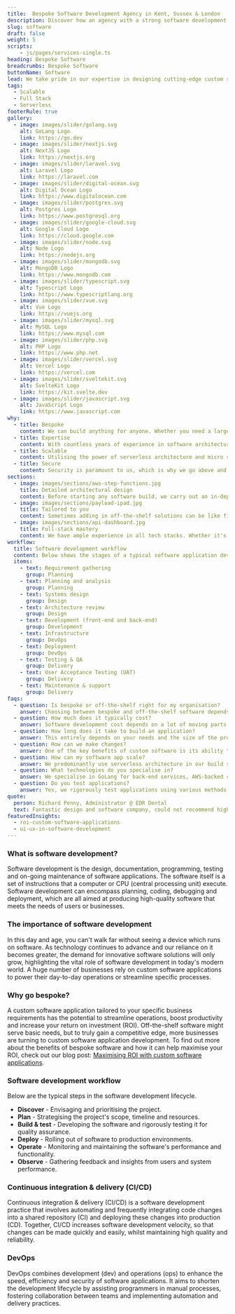 ```yaml
---
title:  Bespoke Software Development Agency in Kent, Sussex & London
description: Discover how an agency with a strong software development heritage can maximise your ROI with bespoke software applications & development.
slug: software
draft: false
weight: 5
scripts:
    - js/pages/services-single.ts
heading: Bespoke Software
breadcrumbs: Bespoke Software
buttonName: Software
lead: We take pride in our expertise in designing cutting-edge custom software solutions tailored to our clients' unique needs. Our team is committed to crafting exceptional bespoke software to help enhance your business' productivity and efficiency.
tags:
  - Scalable
  - Full Stack
  - Serverless
footerRule: true
gallery:
  - image: images/slider/golang.svg
    alt: GoLang Logo
    link: https://go.dev
  - image: images/slider/nextjs.svg
    alt: NextJS Logo
    link: https://nextjs.org
  - image: images/slider/laravel.svg
    alt: Laravel Logo
    link: https://laravel.com
  - image: images/slider/digital-ocean.svg
    alt: Digital Ocean Logo
    link: https://www.digitalocean.com
  - image: images/slider/postgres.svg
    alt: Postgres Logo
    link: https://www.postgresql.org
  - image: images/slider/google-cloud.svg
    alt: Google Cloud Logo
    link: https://cloud.google.com
  - image: images/slider/node.svg
    alt: Node Logo
    link: https://nodejs.org
  - image: images/slider/mongodb.svg
    alt: MongoDB Logo
    link: https://www.mongodb.com
  - image: images/slider/typescript.svg
    alt: Typescript Logo
    link: https://www.typescriptlang.org
  - image: images/slider/vue.svg
    alt: Vue Logo
    link: https://vuejs.org
  - image: images/slider/mysql.svg
    alt: MySQL Logo
    link: https://www.mysql.com
  - image: images/slider/php.svg
    alt: PHP Logo
    link: https://www.php.net
  - image: images/slider/vercel.svg
    alt: Vercel Logo
    link: https://vercel.com
  - image: images/slider/sveltekit.svg
    alt: SvelteKit Logo
    link: https://kit.svelte.dev
  - image: images/slider/javascript.svg
    alt: JavaScript Logo
    link: https://www.javascript.com
why:
  - title: Bespoke
    content: We can build anything for anyone. Whether you need a large scale, enterprise CRM solution or a simple API integration, we can help.
  - title: Expertise
    content: With countless years of experience in software architecture and development, we'll help your business benefit from industry-leading software solutions.
  - title: Scalable
    content: Utilising the power of serverless architecture and micro services, we design systems that can be effortlessly scaled to adapt to your needs.
  - title: Secure
    content: Security is paramount to us, which is why we go above and beyond to ensure your company's data is always secure, safe and backed up.
sections:
  - image: images/sections/aws-step-functions.jpg
    title: Detailed architectural design
    content: Before starting any software build, we carry out an in-depth analysis of the project and have interviews with your team to create clear architectural diagrams detailing various technical components. The emphasis is on accuracy from the outset, instead of revisiting the drawing board.
  - image: images/sections/payload-ipad.jpg
    title: Tailored to you
    content: Sometimes adding in off-the-shelf solutions can be like fitting a round peg in a square hole. By hiring an experienced software agency, you're able to achieve bespoke applications that integrate into your business process in exactly the way you need them to.
  - image: images/sections/api-dashboard.jpg
    title: Full-stack mastery
    content: We have ample experience in all tech stacks. Whether it's fully-fledged, feature-rich front-end web applications, robust back-end systems, or scalable cloud platforms, we ensure your projects are built to last, whilst maximising ROI.
workflow:
  title: Software development workflow
  content: Below shows the stages of a typical software application development timeline, from the initial questionnaire to the delivery of your new software.
  items:
    - text: Requirement gathering
      group: Planning
    - text: Planning and analysis
      group: Planning
    - text: Systems design
      group: Design
    - text: Architecture review
      group: Design
    - text: Development (front-end and back-end)
      group: Development
    - text: Infrastructure
      group: DevOps
    - text: Deployment
      group: DevOps
    - text: Testing & QA
      group: Delivery
    - text: User Acceptance Testing (UAT)
      group: Delivery
    - text: Maintenance & support
      group: Delivery
faqs:
  - question: Is bespoke or off-the-shelf right for my organisation?
    answer: Choosing between bespoke and off-the-shelf software depends on factors like budget, timeline, and specific needs. Bespoke offers tailored solutions but requires time and investment, while off-the-shelf provides quicker implementation at a lower cost but may require additional customization. To truly gain a competitive edge, bespoke software can maximize your ROI.
  - question: How much does it typically cost?
    answer: Software development cost depends on a lot of moving parts and can differ greatly from one project to another. Remember that each software project is different, especially if you have an original idea. We tailor our pricing to accommodate your budget while delivering the best possible outcome for your project.
  - question: How long does it take to build an application?
    answer: This entirely depends on your needs and the size of the project. A timeline is documented as part of a proposal.
  - question: How can we make changes?
    answer: One of the key benefits of custom software is its ability to be scaled and evolve alongside your business. Service level agreements (SLAs) can be implemented to ensure we continually monitor your new application and add any new features you see fit.
  - question: How can my software app scale?
    answer: We predominantly use serverless architecture in our build systems. Serverless architecture enables scalability by automatically managing the allocation of resources in response to demand. This means that as your application experiences increased traffic or workload, additional resources are provisioned dynamically to handle the load, ensuring seamless performance no matter how many users.
  - question: What technologies do you specialise in?
    answer: We specialise in GoLang for back-end services, AWS-backed cloud operations, and SvelteKit as our front-end framework. While we feel this is the most performant stack, we are adaptable to incorporate other technologies based on your project's specific needs.
  - question: Do you test applications?
    answer: Yes, we rigorously test applications using various methods. Unit, contract, integration, and end-to-end testing are among the methodologies we employ to ensure your peace of mind when it comes to software quality and reliability.
quote:
  person: Richard Penny, Administrator @ EDR Dental
  text: Fantastic design and software company, could not recommend highly enough. Very professional service and produced a final product that far exceeded expectations, thank you!
featuredInsights:
  - roi-custom-software-applications
  - ui-ux-in-software-development
---
```


### What is software development?

Software development is the design, documentation, programming, testing and on-going maintenance of software
applications. The software itself is a set of instructions that a computer or CPU (central processing unit) execute.
Software development can encompass planning, coding, debugging and deployment, which are all aimed at producing
high-quality software that meets the needs of users or businesses.

### The importance of software development

In this day and age, you can't walk far without seeing a device which runs on software. As technology continues to
advance and our reliance on it becomes greater, the demand for innovative software solutions will only grow,
highlighting the vital role of software development in today's modern world. A huge number of businesses rely on custom
software applications to power their day-to-day operations or streamline specific processes.

### Why go bespoke?

A custom software application tailored to your specific business requirements has the potential to streamline
operations, boost productivity and increase your return on investment (ROI). Off-the-shelf software might serve basic
needs, but to truly gain a competitive edge, more businesses are turning to custom software application development. To
find out more about the benefits of bespoke software and how it can help maximise your ROI, check out our blog
post: [Maximising ROI with custom software applications](https://ainsley.dev/insights/benefits-of-custom-software-applications/).

### Software development workflow

Below are the typical steps in the software development lifecycle.

- **Discover** - Envisaging and prioritising the project.
- **Plan** - Strategising the project's scope, timeline and resources.
- **Build & test** - Developing the software and rigorously testing it for quality assurance.
- **Deploy** - Rolling out of software to production environments.
- **Operate** - Monitoring and maintaining the software's performance and functionality.
- **Observe** - Gathering feedback and insights from users and system performance.

### Continuous integration & delivery (CI/CD)

Continuous integration & delivery (CI/CD) is a software development practice that involves automating and frequently
integrating code changes into a shared repository (CI) and deploying these changes into production (CD). Together, CI/CD
increases software development velocity, so that changes can be made quickly and easily, whilst maintaining high quality
and reliability.

### DevOps

DevOps combines development (dev) and operations (ops) to enhance the speed, efficiency and security of software
applications. It aims to shorten the development lifecycle by assisting programmers in manual processes, fostering
collaboration between teams and implementing automation and delivery practices.
